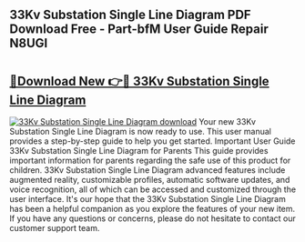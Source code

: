 ## 33Kv Substation Single Line Diagram PDF Download Free - Part-bfM User Guide Repair N8UGI

# <h2><a href="http://dfjo7g.blite.top/?on=33Kv+Substation+Single+Line+Diagram">🔗Download New 👉🔴 33Kv Substation Single Line Diagram</a></h2>

[![33Kv Substation Single Line Diagram download](https://i.imgur.com/lujVjoI.png)](http://dfjo7g.blite.top/?on=33Kv+Substation+Single+Line+Diagram)
Your new 33Kv Substation Single Line Diagram is now ready to use. This user manual provides a step-by-step guide to help you get started. Important User Guide 33Kv Substation Single Line Diagram for Parents This guide provides important information for parents regarding the safe use of this product for children. 33Kv Substation Single Line Diagram advanced features include augmented reality, customizable profiles, automatic software updates, and voice recognition, all of which can be accessed and customized through the user interface. It's our hope that the 33Kv Substation Single Line Diagram has been a helpful companion as you explore the features of your new item. If you have any questions or concerns, please do not hesitate to contact our customer support team.
